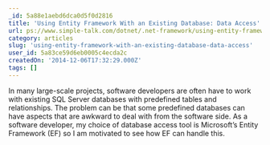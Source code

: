 ```yaml
---
_id: 5a88e1aebd6dca0d5f0d2816
title: 'Using Entity Framework With an Existing Database: Data Access'
url: ps://www.simple-talk.com/dotnet/.net-framework/using-entity-framework-with-an-existing-database-data-access/
category: articles
slug: 'using-entity-framework-with-an-existing-database-data-access'
user_id: 5a83ce59d6eb0005c4ecda2c
createdOn: '2014-12-06T17:32:29.000Z'
tags: []
---
```


In many large-scale projects, software developers are often have to work with existing SQL Server databases with predefined tables and relationships. The problem can be that some predefined databases can have aspects that are awkward  to deal with from the software side. As a software developer, my choice of database access tool is Microsoft’s Entity Framework (EF) so I am motivated to see how EF can handle this.
